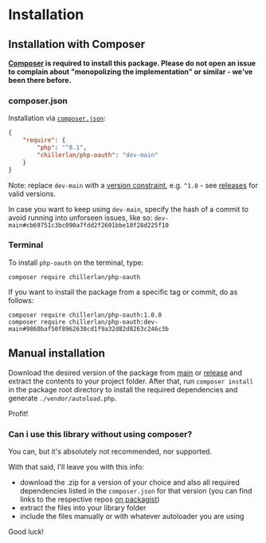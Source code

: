 # Installation

## Installation with Composer

**[Composer](https://getcomposer.org) is required to install this package. Please do not open an issue to complain about "monopolizing the implementation" or similar - we've been there before.**


### composer.json

Installation via [`composer.json`](https://getcomposer.org/doc/04-schema.md):

```json
{
	"require": {
		"php": "^8.1",
		"chillerlan/php-oauth": "dev-main"
	}
}
```

Note: replace `dev-main` with a [version constraint](https://getcomposer.org/doc/articles/versions.md#writing-version-constraints), e.g. `^1.0` - see [releases](https://github.com/chillerlan/php-oauth/releases) for valid versions.

In case you want to keep using `dev-main`, specify the hash of a commit to avoid running into unforseen issues, like so: `dev-main#cb69751c3bc090a7fdd2f2601bbe10f28d225f10`


### Terminal

To install `php-oauth` on the terminal, type:

```shell
composer require chillerlan/php-oauth
```

If you want to install the package from a specific tag or commit, do as follows:

```shell
composer require chillerlan/php-oauth:1.0.0
composer require chillerlan/php-oauth:dev-main#9860baf50f8962630cd1f9a32d82d8263c246c3b
```


## Manual installation

Download the desired version of the package from [main](https://github.com/chillerlan/php-oauth/archive/refs/heads/main.zip) or
[release](https://github.com/chillerlan/php-oauth/releases) and extract the contents to your project folder.
After that, run `composer install` in the package root directory to install the required dependencies and generate `./vendor/autoload.php`.

Profit!


### Can i use this library without using composer?

You can, but it's absolutely not recommended, nor supported.

With that said, I'll leave you with this info:

- download the .zip for a version of your choice and also all required dependencies listed in the `composer.json` for that version (you can find links to the respective repos [on packagist](https://packagist.org/packages/chillerlan/php-oauth))
- extract the files into your library folder
- include the files manually or with whatever autoloader you are using

Good luck!
